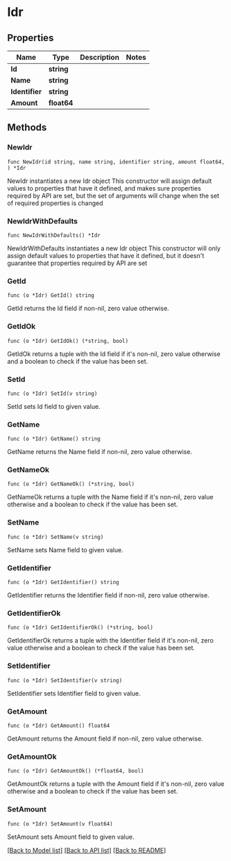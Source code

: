# Idr

## Properties

Name | Type | Description | Notes
------------ | ------------- | ------------- | -------------
**Id** | **string** |  | 
**Name** | **string** |  | 
**Identifier** | **string** |  | 
**Amount** | **float64** |  | 

## Methods

### NewIdr

`func NewIdr(id string, name string, identifier string, amount float64, ) *Idr`

NewIdr instantiates a new Idr object
This constructor will assign default values to properties that have it defined,
and makes sure properties required by API are set, but the set of arguments
will change when the set of required properties is changed

### NewIdrWithDefaults

`func NewIdrWithDefaults() *Idr`

NewIdrWithDefaults instantiates a new Idr object
This constructor will only assign default values to properties that have it defined,
but it doesn't guarantee that properties required by API are set

### GetId

`func (o *Idr) GetId() string`

GetId returns the Id field if non-nil, zero value otherwise.

### GetIdOk

`func (o *Idr) GetIdOk() (*string, bool)`

GetIdOk returns a tuple with the Id field if it's non-nil, zero value otherwise
and a boolean to check if the value has been set.

### SetId

`func (o *Idr) SetId(v string)`

SetId sets Id field to given value.


### GetName

`func (o *Idr) GetName() string`

GetName returns the Name field if non-nil, zero value otherwise.

### GetNameOk

`func (o *Idr) GetNameOk() (*string, bool)`

GetNameOk returns a tuple with the Name field if it's non-nil, zero value otherwise
and a boolean to check if the value has been set.

### SetName

`func (o *Idr) SetName(v string)`

SetName sets Name field to given value.


### GetIdentifier

`func (o *Idr) GetIdentifier() string`

GetIdentifier returns the Identifier field if non-nil, zero value otherwise.

### GetIdentifierOk

`func (o *Idr) GetIdentifierOk() (*string, bool)`

GetIdentifierOk returns a tuple with the Identifier field if it's non-nil, zero value otherwise
and a boolean to check if the value has been set.

### SetIdentifier

`func (o *Idr) SetIdentifier(v string)`

SetIdentifier sets Identifier field to given value.


### GetAmount

`func (o *Idr) GetAmount() float64`

GetAmount returns the Amount field if non-nil, zero value otherwise.

### GetAmountOk

`func (o *Idr) GetAmountOk() (*float64, bool)`

GetAmountOk returns a tuple with the Amount field if it's non-nil, zero value otherwise
and a boolean to check if the value has been set.

### SetAmount

`func (o *Idr) SetAmount(v float64)`

SetAmount sets Amount field to given value.



[[Back to Model list]](../README.md#documentation-for-models) [[Back to API list]](../README.md#documentation-for-api-endpoints) [[Back to README]](../README.md)


